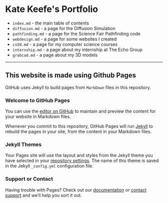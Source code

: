 # Kate Keefe's Portfolio

* `index.md` - the main table of contents
* `diffusion.md` - a page for the Diffusion Simulation
* `pathfinding.md` - a page for the Science Fair Pathfinding code
* `webdesign.md` - a page for some websites I created
* `cs50.md` - a page for my computer science courses
* `internship.md` - a page about my internship at The Echo Group
* `grabcad.md` - a page about my 3D models

---

## This website is made using Github Pages

GitHub uses Jekyll to build pages from `MarkDown` files in this repository.

### Welcome to GitHub Pages

You can use the [editor on GitHub](https://github.com/Kmek/Portfolio/edit/master/README.md) to maintain and preview the content for your website in Markdown files.

Whenever you commit to this repository, GitHub Pages will run [Jekyll](https://jekyllrb.com/) to rebuild the pages in your site, from the content in your Markdown files.

### Jekyll Themes

Your Pages site will use the layout and styles from the Jekyll theme you have selected in your [repository settings](https://github.com/Kmek/Portfolio/settings). The name of this theme is saved in the Jekyll `_config.yml` configuration file.

### Support or Contact

Having trouble with Pages? Check out our [documentation](https://help.github.com/categories/github-pages-basics/) or [contact support](https://github.com/contact) and we’ll help you sort it out.
